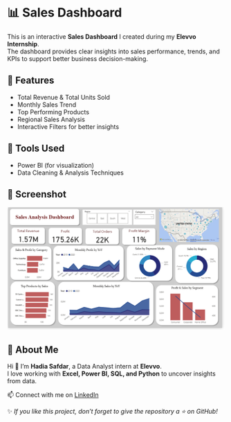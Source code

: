 # 📊 Sales Dashboard

This is an interactive **Sales Dashboard** I created during my **Elevvo Internship**.  
The dashboard provides clear insights into sales performance, trends, and KPIs to support better business decision-making.

## 🔹 Features
-  Total Revenue & Total Units Sold
-  Monthly Sales Trend
-  Top Performing Products
-  Regional Sales Analysis
-  Interactive Filters for better insights

## 🔹 Tools Used
- Power BI (for visualization)
- Data Cleaning & Analysis Techniques

## 🔹 Screenshot

![Sales Dashboard Screenshot](Dashboard-ss.png)

## 🔹 About Me
Hi 👋 I’m **Hadia Safdar**, a Data Analyst intern at **Elevvo**.  
I love working with **Excel, Power BI, SQL, and Python** to uncover insights from data.  

📫 Connect with me on [LinkedIn](https://www.linkedin.com/in/hadiasafdar/)  

✨ *If you like this project, don’t forget to give the repository a ⭐ on GitHub!*  
